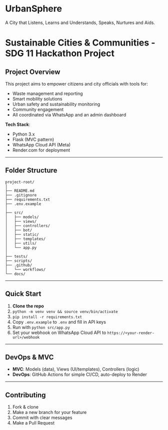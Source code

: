 # UrbanSphere
A City that Listens, Learns and Understands, Speaks, Nurtures and Aids.

# Sustainable Cities & Communities - SDG 11 Hackathon Project

## Project Overview
This project aims to empower citizens and city officials with tools for:
- Waste management and reporting
- Smart mobility solutions
- Urban safety and sustainability monitoring
- Community engagement
- All coordinated via WhatsApp and an admin dashboard

**Tech Stack**:  
- Python 3.x  
- Flask (MVC pattern)  
- WhatsApp Cloud API (Meta)  
- Render.com for deployment

---

## Folder Structure

```
project-root/
│
├── README.md
├── .gitignore
├── requirements.txt
├── .env.example
│
├── src/
│   ├── models/
│   ├── views/
│   ├── controllers/
│   ├── bot/
│   ├── static/
│   ├── templates/
│   ├── utils/
│   └── app.py
│
├── tests/
├── scripts/
├── .github/
│   └── workflows/
└── docs/
```

---

## Quick Start

1. **Clone the repo**
2. `python -m venv venv && source venv/bin/activate`
3. `pip install -r requirements.txt`
4. Copy `.env.example` to `.env` and fill in API keys
5. Run with `python src/app.py`
6. Set your webhook on WhatsApp Cloud API to `https://<your-render-url>/webhook`

---

## DevOps & MVC

- **MVC**: Models (data), Views (UI/templates), Controllers (logic)
- **DevOps**: GitHub Actions for simple CI/CD, auto-deploy to Render

---

## Contributing

1. Fork & clone
2. Make a new branch for your feature
3. Commit with clear messages
4. Make a Pull Request
